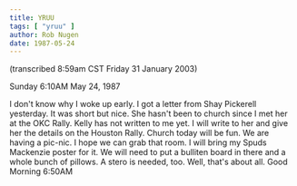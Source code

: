```yaml
---
title: YRUU
tags: [ "yruu" ]
author: Rob Nugen
date: 1987-05-24
---
```


<p class=note>(transcribed 8:59am CST Friday 31 January 2003)</p>

<p class=date>Sunday 6:10AM May 24, 1987</p>

<p>I don't know why I woke up early.  I got a letter from Shay
Pickerell yesterday.  It was short but nice.  She hasn't been to
church since I met her at the OKC Rally.  Kelly has not written to me
yet.  I will write to her and give her the details on the Houston
Rally.  Church today will be fun. We are having a pic-nic.  I hope we
can grab that room.  I will bring my Spuds Mackenzie poster for it.
We will need to put a bulliten board in there and a whole bunch of
pillows.  A stero is needed, too.  Well, that's about all.  Good
Morning 6:50AM</p>
